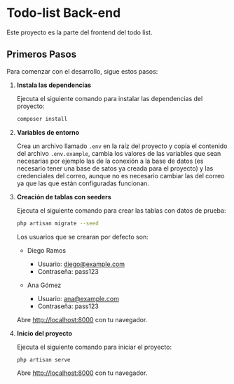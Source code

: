 # Todo-list Back-end

Este proyecto es la parte del frontend del todo list.

## Primeros Pasos

Para comenzar con el desarrollo, sigue estos pasos:

1. **Instala las dependencias**

   Ejecuta el siguiente comando para instalar las dependencias del proyecto:

   ```bash
   composer install
   ```

2. **Variables de entorno**

   Crea un archivo llamado `.env` en la raíz del proyecto y copia el contenido del archivo `.env.example`, cambia los valores de las variables que sean necesarias por ejemplo las de la conexión a la base de datos (es necesario tener una base de satos ya creada para el proyecto) y las credenciales del correo, aunque no es necesario cambiar las del correo ya que las que están configuradas funcionan.
   

3. **Creación de tablas con seeders**

   Ejecuta el siguiente comando para crear las tablas con datos de prueba:

   ```bash
   php artisan migrate --seed
   ```

   Los usuarios que se crearan por defecto son:
    - Diego Ramos
        - Usuario: diego@example.com
        - Contraseña: pass123

    - Ana Gómez
        - Usuario: ana@example.com
        - Contraseña: pass123

    Abre [http://localhost:8000](http://localhost:8000) con tu navegador.

4. **Inicio del proyecto**

   Ejecuta el siguiente comando para iniciar el proyecto:

   ```bash
   php artisan serve
   ```

    Abre [http://localhost:8000](http://localhost:8000) con tu navegador.
